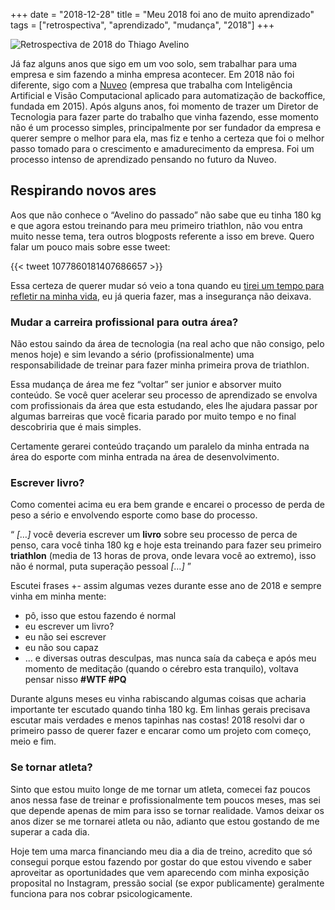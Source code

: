+++
date = "2018-12-28"
title = "Meu 2018 foi ano de muito aprendizado"
tags = ["retrospectiva", "aprendizado", "mudança", "2018"]
+++

![Retrospectiva de 2018 do Thiago Avelino](/blog/best-year.jpg#center)

Já faz alguns anos que sigo em um voo solo, sem trabalhar para uma empresa e sim fazendo a minha empresa acontecer. Em 2018 não foi diferente, sigo com a [Nuveo](https://nuveo.ai/) (empresa que trabalha com Inteligência Artificial e Visão Computacional aplicado para automatização de backoffice, fundada em 2015).
Após alguns anos, foi momento de trazer um Diretor de Tecnologia para fazer parte do trabalho que vinha fazendo, esse momento não é um processo simples, principalmente por ser fundador da empresa e querer sempre o melhor para ela, mas fiz e tenho a certeza que foi o melhor passo tomado para o crescimento e amadurecimento da empresa. Foi um processo intenso de aprendizado pensando no futuro da Nuveo.


## Respirando novos ares

Aos que não conhece o “Avelino do passado” não sabe que eu tinha 180 kg e que agora estou treinando para meu primeiro triathlon, não vou entra muito nesse tema, tera outros blogposts referente a isso em breve. Quero falar um pouco mais sobre esse tweet:

{{< tweet 1077860181407686657 >}}

Essa certeza de querer mudar só veio a tona quando eu [tirei um tempo para refletir na minha vida](https://avelino.run/lifestyle/2018-11-12-viagem-de-carro-em-familia-2018/), eu já queria fazer, mas a insegurança não deixava.


### Mudar a carreira profissional para outra área?

Não estou saindo da área de tecnologia (na real acho que não consigo, pelo menos hoje) e sim levando a sério (profissionalmente) uma responsabilidade de treinar para fazer minha primeira prova de triathlon.

Essa mudança de área me fez “voltar” ser junior e absorver muito conteúdo. Se você quer acelerar seu processo de aprendizado se envolva com profissionais da área que esta estudando, eles lhe ajudara passar por algumas barreiras que você ficaria parado por muito tempo e no final descobriria que é mais simples.

Certamente gerarei conteúdo traçando um paralelo da minha entrada na área do esporte com minha entrada na área de desenvolvimento.


### Escrever livro?

Como comentei acima eu era bem grande e encarei o processo de perda de peso a sério e envolvendo esporte como base do processo.

“ *[…]* você deveria escrever um **livro** sobre seu processo de perca de penso, cara você tinha 180 kg e hoje esta treinando para fazer seu primeiro **triathlon** (media de 13 horas de prova, onde levara você ao extremo), isso não é normal, puta superação pessoal *[…]* ”

Escutei frases +- assim algumas vezes durante esse ano de 2018 e sempre vinha em minha mente:

- pô, isso que estou fazendo é normal
- eu escrever um livro?
- eu não sei escrever
- eu não sou capaz
- ... e diversas outras desculpas, mas nunca saía da cabeça e após meu momento de meditação (quando o cérebro esta tranquilo), voltava pensar nisso **#WTF #PQ**

Durante alguns meses eu vinha rabiscando algumas coisas que acharia importante ter escutado quando tinha 180 kg. Em linhas gerais precisava escutar mais verdades e menos tapinhas nas costas!
2018 resolvi dar o primeiro passo de querer fazer e encarar como um projeto com começo, meio e fim.


### Se tornar atleta?

Sinto que estou muito longe de me tornar um atleta, comecei faz poucos anos nessa fase de treinar e profissionalmente tem poucos meses, mas sei que depende apenas de mim para isso se tornar realidade. Vamos deixar os anos dizer se me tornarei atleta ou não, adianto que estou gostando de me superar a cada dia.

Hoje tem uma marca financiando meu dia a dia de treino, acredito que só consegui porque estou fazendo por gostar do que estou vivendo e saber aproveitar as oportunidades que vem aparecendo com minha exposição proposital no Instagram, pressão social (se expor publicamente) geralmente funciona para nos cobrar psicologicamente.
